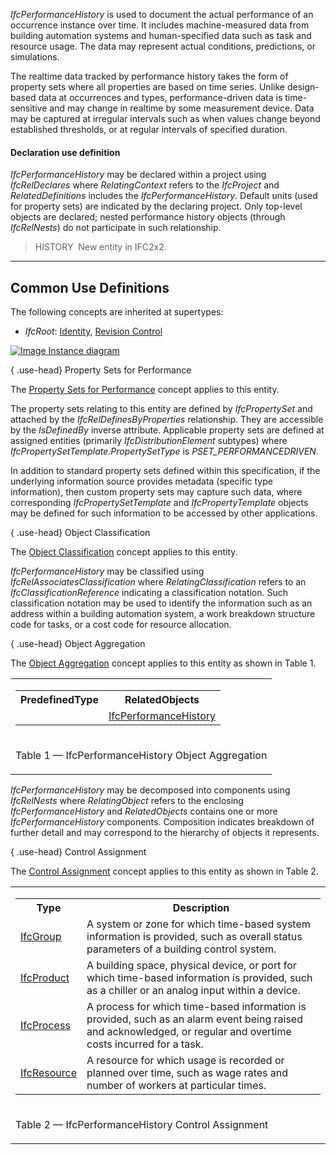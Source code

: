 ﻿_IfcPerformanceHistory_ is used to document the actual performance of an occurrence instance over time. It includes machine-measured data from building automation systems and human-specified data such as task and resource usage. The data may represent actual conditions, predictions, or simulations.

The realtime data tracked by performance history takes the form of property sets where all properties are based on time series. Unlike design-based data at occurrences and types, performance-driven data is time-sensitive and may change in realtime by some measurement device. Data may be captured at irregular intervals such as when values change beyond established thresholds, or at regular intervals of specified duration.

#### Declaration use definition
_IfcPerformanceHistory_ may be declared within a project using _IfcRelDeclares_ where _RelatingContext_ refers to the _IfcProject_ and _RelatedDefinitions_ includes the _IfcPerformanceHistory_. Default units (used for property sets) are indicated by the declaring project. Only top-level objects are declared; nested performance history objects (through _IfcRelNests_) do not participate in such relationship.

> HISTORY&nbsp; New entity in IFC2x2.

___
## Common Use Definitions
The following concepts are inherited at supertypes:

* _IfcRoot_: [Identity](../../templates/identity.htm), [Revision Control](../../templates/revision-control.htm)

[![Image](../../../img/diagram.png)&nbsp;Instance diagram](../../../annex/annex-d/common-use-definitions/ifcperformancehistory.htm)

{ .use-head}
Property Sets for Performance

The [Property Sets for Performance](../../templates/property-sets-for-performance.htm) concept applies to this entity.

The property sets relating to this entity are defined by _IfcPropertySet_ and attached by the _IfcRelDefinesByProperties_ relationship. They are accessible by the _IsDefinedBy_ inverse attribute. Applicable property sets are defined at assigned entities (primarily _IfcDistributionElement_ subtypes) where _IfcPropertySetTemplate.PropertySetType_ is _PSET_PERFORMANCEDRIVEN_.

In addition to standard property sets defined within this specification, if the underlying information source provides metadata (specific type information), then custom property sets may capture such data, where corresponding _IfcPropertySetTemplate_ and _IfcPropertyTemplate_ objects may be defined for such information to be accessed by other applications.

  
  
{ .use-head}
Object Classification

The [Object Classification](../../templates/object-classification.htm) concept applies to this entity.

_IfcPerformanceHistory_ may be classified using _IfcRelAssociatesClassification_ where _RelatingClassification_ refers to an _IfcClassificationReference_ indicating a classification notation. Such classification notation may be used to identify the information such as an address within a building automation system, a work breakdown structure code for tasks, or a cost code for resource allocation.

  
  
{ .use-head}
Object Aggregation

The [Object Aggregation](../../templates/object-aggregation.htm) concept applies to this entity as shown in Table 1.

<table>
<tr><td>
<table class="gridtable">
<tr><th><b>PredefinedType</b></th><th><b>RelatedObjects</b></th></tr>
<tr><td>&nbsp;</td><td><a href="../../ifccontrolextension/lexical/ifcperformancehistory.htm">IfcPerformanceHistory</a></td></tr>
</table>
</td></tr>
<tr><td><p class="table">Table 1 &mdash; IfcPerformanceHistory Object Aggregation</p></td></tr></table>

_IfcPerformanceHistory_ may be decomposed into components using _IfcRelNests_ where _RelatingObject_ refers to the enclosing _IfcPerformanceHistory_ and _RelatedObjects_ contains one or more _IfcPerformanceHistory_ components. Composition indicates breakdown of further detail and may correspond to the hierarchy of objects it represents.

  
  
{ .use-head}
Control Assignment

The [Control Assignment](../../templates/control-assignment.htm) concept applies to this entity as shown in Table 2.

<table>
<tr><td>
<table class="gridtable">
<tr><th><b>Type</b></th><th><b>Description</b></th></tr>
<tr><td><a href="../../ifckernel/lexical/ifcgroup.htm">IfcGroup</a></td><td>A system or zone for which time-based system information is provided, such as overall status parameters of a building control system.</td></tr>
<tr><td><a href="../../ifckernel/lexical/ifcproduct.htm">IfcProduct</a></td><td>A building space, physical device, or port for which time-based information is provided, such as a chiller or an analog input within a device.</td></tr>
<tr><td><a href="../../ifckernel/lexical/ifcprocess.htm">IfcProcess</a></td><td>A process for which time-based information is provided, such as an alarm event being raised and acknowledged, or regular and overtime costs incurred for a task.</td></tr>
<tr><td><a href="../../ifckernel/lexical/ifcresource.htm">IfcResource</a></td><td>A resource for which usage is recorded or planned over time, such as wage rates and number of workers at particular times.</td></tr>
</table>
</td></tr>
<tr><td><p class="table">Table 2 &mdash; IfcPerformanceHistory Control Assignment</p></td></tr></table>